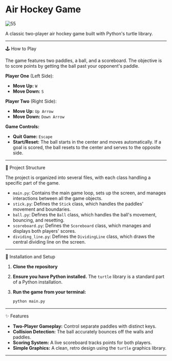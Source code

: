 
# Air Hockey Game

![55](https://github.com/user-attachments/assets/cff838d3-bb54-42eb-846a-52dc7036284b)

A classic two-player air hockey game built with Python's turtle library.


---

🕹️ How to Play

The game features two paddles, a ball, and a scoreboard. The objective is to score points by getting the ball past your opponent's paddle.

**Player One** (Left Side):
* **Move Up:** `W`
* **Move Down:** `S`

**Player Two** (Right Side):
* **Move Up:** `Up Arrow`
* **Move Down:** `Down Arrow`

**Game Controls:**
* **Quit Game:** `Escape`
* **Start/Reset:** The ball starts in the center and moves automatically. If a goal is scored, the ball resets to the center and serves to the opposite side.

---


📂 Project Structure

The project is organized into several files, with each class handling a specific part of the game.

* `main.py`: Contains the main game loop, sets up the screen, and manages interactions between all the game objects.
* `stick.py`: Defines the `Stick` class, which handles the paddles' movement and boundaries.
* `ball.py`: Defines the `Ball` class, which handles the ball's movement, bouncing, and resetting.
* `scoreboard.py`: Defines the `Scoreboard` class, which manages and displays both players' scores.
* `dividing_line.py`: Defines the `DividingLine` class, which draws the central dividing line on the screen.

---

🔧 Installation and Setup

1.  **Clone the repository** 
2.  **Ensure you have Python installed.** The `turtle` library is a standard part of a Python installation.
3.  **Run the game from your terminal:**

    ```bash
    python main.py
    ```

---

✨ Features

* **Two-Player Gameplay:** Control separate paddles with distinct keys.
* **Collision Detection:** The ball accurately bounces off the walls and paddles.
* **Scoring System:** A live scoreboard tracks points for both players.
* **Simple Graphics:** A clean, retro design using the `turtle` graphics library.

---

